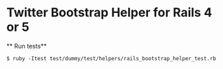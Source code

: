 # Twitter Bootstrap Helper for Rails 4 or 5

** Run tests**

```
$ ruby -Itest test/dummy/test/helpers/rails_bootstrap_helper_test.rb
```
